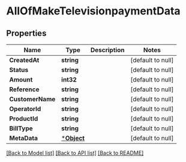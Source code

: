 # AllOfMakeTelevisionpaymentData

## Properties
Name | Type | Description | Notes
------------ | ------------- | ------------- | -------------
**CreatedAt** | **string** |  | [default to null]
**Status** | **string** |  | [default to null]
**Amount** | **int32** |  | [default to null]
**Reference** | **string** |  | [default to null]
**CustomerName** | **string** |  | [default to null]
**OperatorId** | **string** |  | [default to null]
**ProductId** | **string** |  | [default to null]
**BillType** | **string** |  | [default to null]
**MetaData** | [***Object**](.md) |  | [default to null]

[[Back to Model list]](../README.md#documentation-for-models) [[Back to API list]](../README.md#documentation-for-api-endpoints) [[Back to README]](../README.md)

